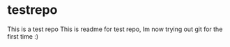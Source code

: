 # testrepo
This is a test repo
This is readme for test repo, Im now trying out git for the first time :)

